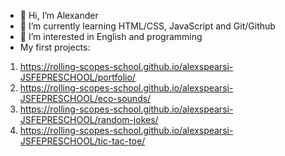 - 👋 Hi, I’m Alexander
- 🌱 I’m currently learning HTML/CSS, JavaScript and Git/Github
- 👀 I’m interested in English and programming
- My first projects:
1. https://rolling-scopes-school.github.io/alexspearsi-JSFEPRESCHOOL/portfolio/
2. https://rolling-scopes-school.github.io/alexspearsi-JSFEPRESCHOOL/eco-sounds/
3. https://rolling-scopes-school.github.io/alexspearsi-JSFEPRESCHOOL/random-jokes/
4. https://rolling-scopes-school.github.io/alexspearsi-JSFEPRESCHOOL/tic-tac-toe/
